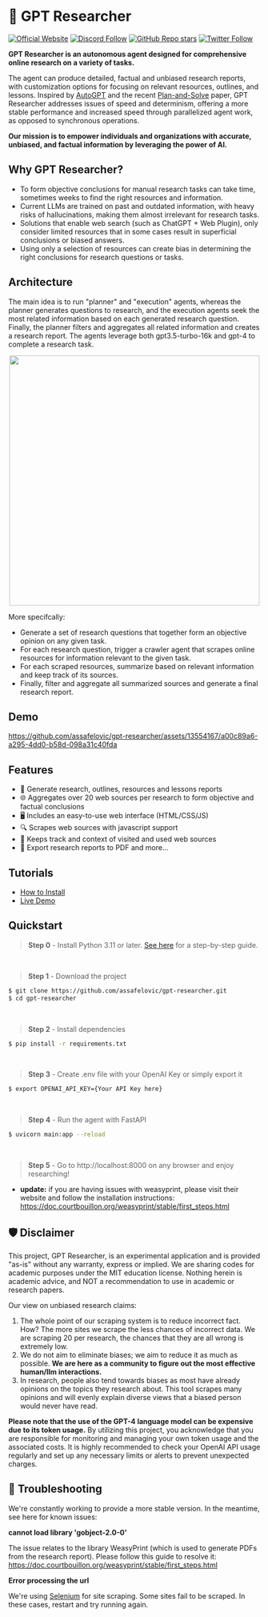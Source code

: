 # 🔎 GPT Researcher
[![Official Website](https://img.shields.io/badge/Official%20Website-tavily.com-blue?style=flat&logo=world&logoColor=white)](https://tavily.com)
[![Discord Follow](https://dcbadge.vercel.app/api/server/rqw8dnM8?style=flat)](https://discord.com/invite/rqw8dnM8)
[![GitHub Repo stars](https://img.shields.io/github/stars/assafelovic/gpt-researcher?style=social)](https://github.com/assafelovic/gpt-researcher)
[![Twitter Follow](https://img.shields.io/twitter/follow/assaf_elovic?style=social)](https://twitter.com/assaf_elovic)

**GPT Researcher is an autonomous agent designed for comprehensive online research on a variety of tasks.** 

The agent can produce detailed, factual and unbiased research reports, with customization options for focusing on relevant resources, outlines, and lessons. Inspired by [AutoGPT](https://github.com/Significant-Gravitas/Auto-GPT) and the recent [Plan-and-Solve](https://arxiv.org/abs/2305.04091) paper, GPT Researcher addresses issues of speed and determinism, offering a more stable performance and increased speed through parallelized agent work, as opposed to synchronous operations.

**Our mission is to empower individuals and organizations with accurate, unbiased, and factual information by leveraging the power of AI.**

## Why GPT Researcher?

- To form objective conclusions for manual research tasks can take time, sometimes weeks to find the right resources and information.
- Current LLMs are trained on past and outdated information, with heavy risks of hallucinations, making them almost irrelevant for research tasks.
- Solutions that enable web search (such as ChatGPT + Web Plugin), only consider limited resources that in some cases result in superficial conclusions or biased answers.
- Using only a selection of resources can create bias in determining the right conclusions for research questions or tasks. 

## Architecture
The main idea is to run "planner" and "execution" agents, whereas the planner generates questions to research, and the execution agents seek the most related information based on each generated research question. Finally, the planner filters and aggregates all related information and creates a research report. The agents leverage both gpt3.5-turbo-16k and gpt-4 to complete a research task.

<div align="center">
<img align="center" height="500" src="https://cowriter-images.s3.amazonaws.com/arch.png">
</div>


More specifcally:
* Generate a set of research questions that together form an objective opinion on any given task. 
* For each research question, trigger a crawler agent that scrapes online resources for information relevant to the given task.
* For each scraped resources, summarize based on relevant information and keep track of its sources.
* Finally, filter and aggregate all summarized sources and generate a final research report.

## Demo
https://github.com/assafelovic/gpt-researcher/assets/13554167/a00c89a6-a295-4dd0-b58d-098a31c40fda

## Features
- 📝 Generate research, outlines, resources and lessons reports
- 🌐 Aggregates over 20 web sources per research to form objective and factual conclusions
- 🖥️ Includes an easy-to-use web interface (HTML/CSS/JS)
- 🔍 Scrapes web sources with javascript support
- 📂 Keeps track and context of visited and used web sources
- 📄 Export research reports to PDF and more...

## Tutorials
- [How to Install](https://www.loom.com/share/04ebffb6ed2a4520a27c3e3addcdde20?sid=da1848e8-b1f1-42d1-93c3-5b0b9c3b24ea)
- [Live Demo](https://www.loom.com/share/6a3385db4e8747a1913dd85a7834846f?sid=a740fd5b-2aa3-457e-8fb7-86976f59f9b8)

## Quickstart
> **Step 0** - Install Python 3.11 or later. [See here](https://www.tutorialsteacher.com/python/install-python) for a step-by-step guide.

<br />

> **Step 1** - Download the project

```bash
$ git clone https://github.com/assafelovic/gpt-researcher.git
$ cd gpt-researcher
```

<br />

> **Step 2** - Install dependencies
```bash
$ pip install -r requirements.txt
```
<br />

> **Step 3** - Create .env file with your OpenAI Key or simply export it

```bash
$ export OPENAI_API_KEY={Your API Key here}
```
<br />

> **Step 4** - Run the agent with FastAPI

```bash
$ uvicorn main:app --reload
```
<br />

> **Step 5** - Go to http://localhost:8000 on any browser and enjoy researching!

- **update:** if you are having issues with weasyprint, please visit their website and follow the installation instructions: https://doc.courtbouillon.org/weasyprint/stable/first_steps.html

## 🛡 Disclaimer

This project, GPT Researcher, is an experimental application and is provided "as-is" without any warranty, express or implied. We are sharing codes for academic purposes under the MIT education license. Nothing herein is academic advice, and NOT a recommendation to use in academic or research papers.

Our view on unbiased research claims:
1. The whole point of our scraping system is to reduce incorrect fact. How? The more sites we scrape the less chances of incorrect data. We are scraping 20 per research, the chances that they are all wrong is extremely low.
2. We do not aim to eliminate biases; we aim to reduce it as much as possible. **We are here as a community to figure out the most effective human/llm interactions.**
3. In research, people also tend towards biases as most have already opinions on the topics they research about. This tool scrapes many opinions and will evenly explain diverse views that a biased person would never have read.

**Please note that the use of the GPT-4 language model can be expensive due to its token usage.** By utilizing this project, you acknowledge that you are responsible for monitoring and managing your own token usage and the associated costs. It is highly recommended to check your OpenAI API usage regularly and set up any necessary limits or alerts to prevent unexpected charges.

## 🔧 Troubleshooting
We're constantly working to provide a more stable version. In the meantime, see here for known issues:

**cannot load library 'gobject-2.0-0'**

The issue relates to the library WeasyPrint (which is used to generate PDFs from the research report). Please follow this guide to resolve it: https://doc.courtbouillon.org/weasyprint/stable/first_steps.html

**Error processing the url**

We're using [Selenium](https://www.selenium.dev) for site scraping. Some sites fail to be scraped. In these cases, restart and try running again.



